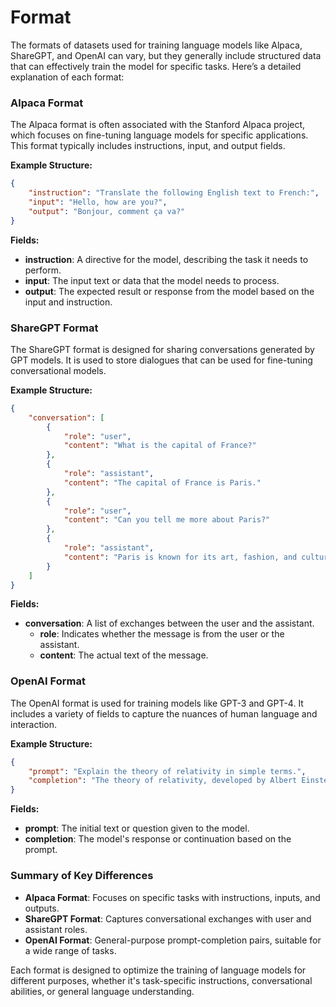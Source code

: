 # Format

The formats of datasets used for training language models like Alpaca, ShareGPT, and OpenAI can vary, but they generally include structured data that can effectively train the model for specific tasks. Here’s a detailed explanation of each format:

### Alpaca Format
The Alpaca format is often associated with the Stanford Alpaca project, which focuses on fine-tuning language models for specific applications. This format typically includes instructions, input, and output fields.

**Example Structure:**
```json
{
    "instruction": "Translate the following English text to French:",
    "input": "Hello, how are you?",
    "output": "Bonjour, comment ça va?"
}
```

**Fields:**
- **instruction**: A directive for the model, describing the task it needs to perform.
- **input**: The input text or data that the model needs to process.
- **output**: The expected result or response from the model based on the input and instruction.

### ShareGPT Format
The ShareGPT format is designed for sharing conversations generated by GPT models. It is used to store dialogues that can be used for fine-tuning conversational models.

**Example Structure:**
```json
{
    "conversation": [
        {
            "role": "user",
            "content": "What is the capital of France?"
        },
        {
            "role": "assistant",
            "content": "The capital of France is Paris."
        },
        {
            "role": "user",
            "content": "Can you tell me more about Paris?"
        },
        {
            "role": "assistant",
            "content": "Paris is known for its art, fashion, and culture. It's home to landmarks like the Eiffel Tower and the Louvre Museum."
        }
    ]
}
```

**Fields:**
- **conversation**: A list of exchanges between the user and the assistant.
  - **role**: Indicates whether the message is from the user or the assistant.
  - **content**: The actual text of the message.

### OpenAI Format
The OpenAI format is used for training models like GPT-3 and GPT-4. It includes a variety of fields to capture the nuances of human language and interaction.

**Example Structure:**
```json
{
    "prompt": "Explain the theory of relativity in simple terms.",
    "completion": "The theory of relativity, developed by Albert Einstein, is a fundamental principle in physics. It consists of two parts: special relativity and general relativity. Special relativity explains how time and space are linked for objects moving at a constant speed in a straight line. General relativity expands this concept to include gravity, describing it as a warping of space and time caused by mass and energy."
}
```

**Fields:**
- **prompt**: The initial text or question given to the model.
- **completion**: The model's response or continuation based on the prompt.

### Summary of Key Differences
- **Alpaca Format**: Focuses on specific tasks with instructions, inputs, and outputs.
- **ShareGPT Format**: Captures conversational exchanges with user and assistant roles.
- **OpenAI Format**: General-purpose prompt-completion pairs, suitable for a wide range of tasks.

Each format is designed to optimize the training of language models for different purposes, whether it's task-specific instructions, conversational abilities, or general language understanding.